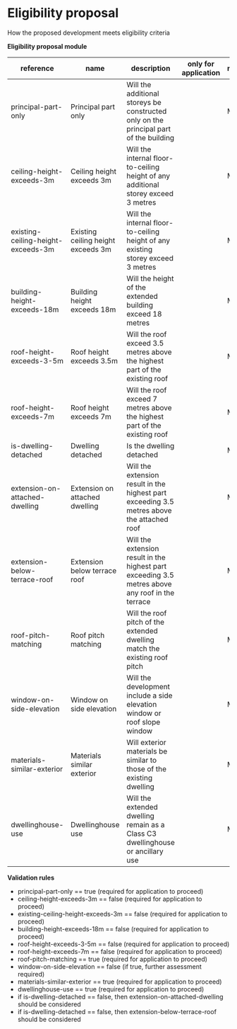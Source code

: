 # Eligibility proposal

How the proposed development meets eligibility criteria

**Eligibility proposal module**

| reference | name | description | only for application | requirement | notes |
| --- | --- | --- | --- | --- | --- |
| principal-part-only | Principal part only | Will the additional storeys be constructed only on the principal part of the building |  | MUST |  |
| ceiling-height-exceeds-3m | Ceiling height exceeds 3m | Will the internal floor-to-ceiling height of any additional storey exceed 3 metres |  | MUST |  |
| existing-ceiling-height-exceeds-3m | Existing ceiling height exceeds 3m | Will the internal floor-to-ceiling height of any existing storey exceed 3 metres |  | MUST |  |
| building-height-exceeds-18m | Building height exceeds 18m | Will the height of the extended building exceed 18 metres |  | MUST |  |
| roof-height-exceeds-3-5m | Roof height exceeds 3.5m | Will the roof exceed 3.5 metres above the highest part of the existing roof |  | MUST |  |
| roof-height-exceeds-7m | Roof height exceeds 7m | Will the roof exceed 7 metres above the highest part of the existing roof |  | MUST |  |
| is-dwelling-detached | Dwelling detached | Is the dwelling detached |  | MUST |  |
| extension-on-attached-dwelling | Extension on attached dwelling | Will the extension result in the highest part exceeding 3.5 metres above the attached roof |  | MAY | Rule: is a MUST if `is-dwelling-detached` is `False` |
| extension-below-terrace-roof | Extension below terrace roof | Will the extension result in the highest part exceeding 3.5 metres above any roof in the terrace |  | MAY | Rule: is a MUST if `is-dwelling-detached` is `False` |
| roof-pitch-matching | Roof pitch matching | Will the roof pitch of the extended dwelling match the existing roof pitch |  | MUST |  |
| window-on-side-elevation | Window on side elevation | Will the development include a side elevation window or roof slope window |  | MUST |  |
| materials-similar-exterior | Materials similar exterior | Will exterior materials be similar to those of the existing dwelling |  | MUST |  |
| dwellinghouse-use | Dwellinghouse use | Will the extended dwelling remain as a Class C3 dwellinghouse or ancillary use |  | MUST |  |

**Validation rules**

- principal-part-only == true (required for application to proceed)
- ceiling-height-exceeds-3m == false (required for application to proceed)
- existing-ceiling-height-exceeds-3m == false (required for application to proceed)
- building-height-exceeds-18m == false (required for application to proceed)
- roof-height-exceeds-3-5m == false (required for application to proceed)
- roof-height-exceeds-7m == false (required for application to proceed)
- roof-pitch-matching == true (required for application to proceed)
- window-on-side-elevation == false (if true, further assessment required)
- materials-similar-exterior == true (required for application to proceed)
- dwellinghouse-use == true (required for application to proceed)
- if is-dwelling-detached == false, then extension-on-attached-dwelling should be considered
- if is-dwelling-detached == false, then extension-below-terrace-roof should be considered